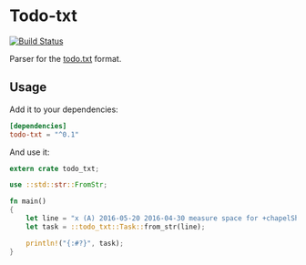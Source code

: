 # Todo-txt

[![Build Status](https://travis-ci.org/sanpii/todo-txt.svg?branch=master)](https://travis-ci.org/sanpii/todo-txt)

Parser for the [todo.txt](https://github.com/todotxt/todo.txt) format.

## Usage

Add it to your dependencies:

```toml
[dependencies]
todo-txt = "^0.1"
```

And use it:

```rust
extern crate todo_txt;

use ::std::str::FromStr;

fn main()
{
    let line = "x (A) 2016-05-20 2016-04-30 measure space for +chapelShelving @chapel due:2016-05-30";
    let task = ::todo_txt::Task::from_str(line);

    println!("{:#?}", task);
}
```
